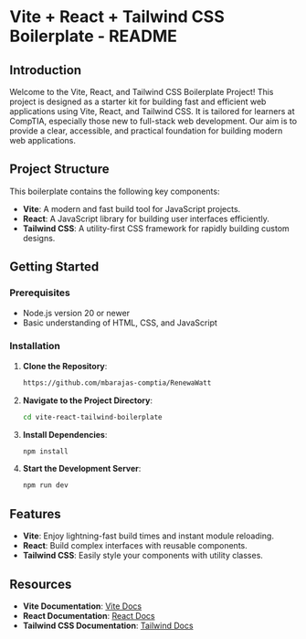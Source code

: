 # Vite + React + Tailwind CSS Boilerplate - README

## Introduction

Welcome to the Vite, React, and Tailwind CSS Boilerplate Project! This project is designed as a starter kit for building fast and efficient web applications using Vite, React, and Tailwind CSS. It is tailored for learners at CompTIA, especially those new to full-stack web development. Our aim is to provide a clear, accessible, and practical foundation for building modern web applications.

## Project Structure

This boilerplate contains the following key components:

- **Vite**: A modern and fast build tool for JavaScript projects.
- **React**: A JavaScript library for building user interfaces efficiently.
- **Tailwind CSS**: A utility-first CSS framework for rapidly building custom designs.

## Getting Started

### Prerequisites

- Node.js version 20 or newer
- Basic understanding of HTML, CSS, and JavaScript

### Installation

1. **Clone the Repository**:

   ```bash
   https://github.com/mbarajas-comptia/RenewaWatt
   ```

2. **Navigate to the Project Directory**:

   ```bash
   cd vite-react-tailwind-boilerplate
   ```

3. **Install Dependencies**:

   ```bash
   npm install
   ```

4. **Start the Development Server**:
   ```bash
   npm run dev
   ```

## Features

- **Vite**: Enjoy lightning-fast build times and instant module reloading.
- **React**: Build complex interfaces with reusable components.
- **Tailwind CSS**: Easily style your components with utility classes.

## Resources

- **Vite Documentation**: [Vite Docs](https://vitejs.dev/guide/)
- **React Documentation**: [React Docs](https://reactjs.org/docs/getting-started.html)
- **Tailwind CSS Documentation**: [Tailwind Docs](https://tailwindcss.com/docs)

